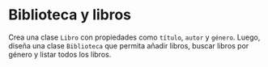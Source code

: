 # Biblioteca y libros

Crea una clase `Libro` con propiedades como `título`, `autor` y `género`. Luego, diseña una clase `Biblioteca` que permita añadir libros, buscar libros por género y listar todos los libros.
